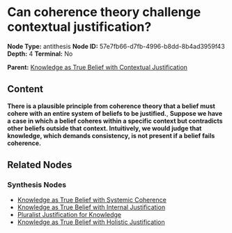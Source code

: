 # Can coherence theory challenge contextual justification?

**Node Type:** antithesis
**Node ID:** 57e7fb66-d7fb-4996-b8dd-8b4ad3959f43
**Depth:** 4
**Terminal:** No

**Parent:** [Knowledge as True Belief with Contextual Justification](knowledge-as-true-belief-with-contextual-justification-synthesis-ee33234f-d114-4b84-b6ce-b9aeee9dd76f.md)

## Content

**There is a plausible principle from coherence theory that a belief must cohere with an entire system of beliefs to be justified.**, **Suppose we have a case in which a belief coheres within a specific context but contradicts other beliefs outside that context. Intuitively, we would judge that knowledge, which demands consistency, is not present if a belief fails coherence.**

## Related Nodes

### Synthesis Nodes

- [Knowledge as True Belief with Systemic Coherence](knowledge-as-true-belief-with-systemic-coherence-synthesis-5cc03ff4-9e42-4d51-8919-68b272dc2456.md)
- [Knowledge as True Belief with Internal Justification](knowledge-as-true-belief-with-internal-justification-synthesis-e9632b1f-15d2-4dbc-960f-34ba1f2ea252.md)
- [Pluralist Justification for Knowledge](pluralist-justification-for-knowledge-synthesis-ea25a5d6-79a3-4361-89a7-7ad793f9be3a.md)
- [Knowledge as True Belief with Holistic Justification](knowledge-as-true-belief-with-holistic-justification-synthesis-94f6b5dd-c466-406b-bd1a-c12068c3af72.md)
